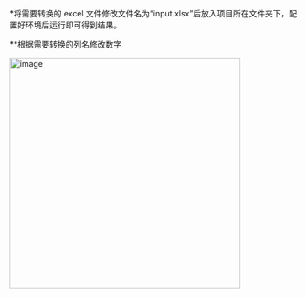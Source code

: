 *将需要转换的 excel 文件修改文件名为“input.xlsx”后放入项目所在文件夹下，配置好环境后运行即可得到结果。

**根据需要转换的列名修改数字

<img width="404" alt="image" src="https://github.com/user-attachments/assets/86676bcf-5f34-4093-92ef-5778d734034d" />
